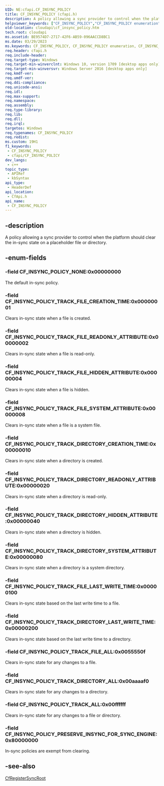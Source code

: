 ```yaml
---
UID: NE:cfapi.CF_INSYNC_POLICY
title: CF_INSYNC_POLICY (cfapi.h)
description: A policy allowing a sync provider to control when the platform should clear the in-sync state on a placeholder file or directory.
helpviewer_keywords: ["CF_INSYNC_POLICY","CF_INSYNC_POLICY enumeration","CF_INSYNC_POLICY_DEFAULT","CF_INSYNC_POLICY_PRESERVE_INSYNC_FOR_SYNC_ENGINE","CF_INSYNC_POLICY_TRACK_ALL","CF_INSYNC_POLICY_TRACK_DIRECTORY_ALL","CF_INSYNC_POLICY_TRACK_DIRECTORY_CREATION_TIME","CF_INSYNC_POLICY_TRACK_DIRECTORY_HIDDEN_ATTRIBUTE","CF_INSYNC_POLICY_TRACK_DIRECTORY_LAST_WRITE_TIME","CF_INSYNC_POLICY_TRACK_DIRECTORY_READONLY_ATTRIBUTE","CF_INSYNC_POLICY_TRACK_DIRECTORY_SYSTEM_ATTRIBUTE","CF_INSYNC_POLICY_TRACK_FILE_ALL","CF_INSYNC_POLICY_TRACK_FILE_CREATION_TIME","CF_INSYNC_POLICY_TRACK_FILE_HIDDEN_ATTRIBUTE","CF_INSYNC_POLICY_TRACK_FILE_LAST_WRITE_TIME","CF_INSYNC_POLICY_TRACK_FILE_READONLY_ATTRIBUTE","CF_INSYNC_POLICY_TRACK_SYSTEM_ATTRIBUTE","cfapi/CF_INSYNC_POLICY","cfapi/CF_INSYNC_POLICY_DEFAULT","cfapi/CF_INSYNC_POLICY_PRESERVE_INSYNC_FOR_SYNC_ENGINE","cfapi/CF_INSYNC_POLICY_TRACK_ALL","cfapi/CF_INSYNC_POLICY_TRACK_DIRECTORY_ALL","cfapi/CF_INSYNC_POLICY_TRACK_DIRECTORY_CREATION_TIME","cfapi/CF_INSYNC_POLICY_TRACK_DIRECTORY_HIDDEN_ATTRIBUTE","cfapi/CF_INSYNC_POLICY_TRACK_DIRECTORY_LAST_WRITE_TIME","cfapi/CF_INSYNC_POLICY_TRACK_DIRECTORY_READONLY_ATTRIBUTE","cfapi/CF_INSYNC_POLICY_TRACK_DIRECTORY_SYSTEM_ATTRIBUTE","cfapi/CF_INSYNC_POLICY_TRACK_FILE_ALL","cfapi/CF_INSYNC_POLICY_TRACK_FILE_CREATION_TIME","cfapi/CF_INSYNC_POLICY_TRACK_FILE_HIDDEN_ATTRIBUTE","cfapi/CF_INSYNC_POLICY_TRACK_FILE_LAST_WRITE_TIME","cfapi/CF_INSYNC_POLICY_TRACK_FILE_READONLY_ATTRIBUTE","cfapi/CF_INSYNC_POLICY_TRACK_SYSTEM_ATTRIBUTE","cloudApi.cf_insync_policy"]
old-location: cloudapi\cf_insync_policy.htm
tech.root: cloudapi
ms.assetid: BE9574D7-2717-42F6-AB59-096AACCD8BC1
ms.date: 03/29/2023
ms.keywords: CF_INSYNC_POLICY, CF_INSYNC_POLICY enumeration, CF_INSYNC_POLICY_DEFAULT, CF_INSYNC_POLICY_PRESERVE_INSYNC_FOR_SYNC_ENGINE, CF_INSYNC_POLICY_TRACK_ALL, CF_INSYNC_POLICY_TRACK_DIRECTORY_ALL, CF_INSYNC_POLICY_TRACK_DIRECTORY_CREATION_TIME, CF_INSYNC_POLICY_TRACK_DIRECTORY_HIDDEN_ATTRIBUTE, CF_INSYNC_POLICY_TRACK_DIRECTORY_LAST_WRITE_TIME, CF_INSYNC_POLICY_TRACK_DIRECTORY_READONLY_ATTRIBUTE, CF_INSYNC_POLICY_TRACK_DIRECTORY_SYSTEM_ATTRIBUTE, CF_INSYNC_POLICY_TRACK_FILE_ALL, CF_INSYNC_POLICY_TRACK_FILE_CREATION_TIME, CF_INSYNC_POLICY_TRACK_FILE_HIDDEN_ATTRIBUTE, CF_INSYNC_POLICY_TRACK_FILE_LAST_WRITE_TIME, CF_INSYNC_POLICY_TRACK_FILE_READONLY_ATTRIBUTE, CF_INSYNC_POLICY_TRACK_SYSTEM_ATTRIBUTE, cfapi/CF_INSYNC_POLICY, cfapi/CF_INSYNC_POLICY_DEFAULT, cfapi/CF_INSYNC_POLICY_PRESERVE_INSYNC_FOR_SYNC_ENGINE, cfapi/CF_INSYNC_POLICY_TRACK_ALL, cfapi/CF_INSYNC_POLICY_TRACK_DIRECTORY_ALL, cfapi/CF_INSYNC_POLICY_TRACK_DIRECTORY_CREATION_TIME, cfapi/CF_INSYNC_POLICY_TRACK_DIRECTORY_HIDDEN_ATTRIBUTE, cfapi/CF_INSYNC_POLICY_TRACK_DIRECTORY_LAST_WRITE_TIME, cfapi/CF_INSYNC_POLICY_TRACK_DIRECTORY_READONLY_ATTRIBUTE, cfapi/CF_INSYNC_POLICY_TRACK_DIRECTORY_SYSTEM_ATTRIBUTE, cfapi/CF_INSYNC_POLICY_TRACK_FILE_ALL, cfapi/CF_INSYNC_POLICY_TRACK_FILE_CREATION_TIME, cfapi/CF_INSYNC_POLICY_TRACK_FILE_HIDDEN_ATTRIBUTE, cfapi/CF_INSYNC_POLICY_TRACK_FILE_LAST_WRITE_TIME, cfapi/CF_INSYNC_POLICY_TRACK_FILE_READONLY_ATTRIBUTE, cfapi/CF_INSYNC_POLICY_TRACK_SYSTEM_ATTRIBUTE, cloudApi.cf_insync_policy
req.header: cfapi.h
req.include-header: 
req.target-type: Windows
req.target-min-winverclnt: Windows 10, version 1709 [desktop apps only]
req.target-min-winversvr: Windows Server 2016 [desktop apps only]
req.kmdf-ver: 
req.umdf-ver: 
req.ddi-compliance: 
req.unicode-ansi: 
req.idl: 
req.max-support: 
req.namespace: 
req.assembly: 
req.type-library: 
req.lib: 
req.dll: 
req.irql: 
targetos: Windows
req.typenames: CF_INSYNC_POLICY
req.redist: 
ms.custom: 19H1
f1_keywords:
 - CF_INSYNC_POLICY
 - cfapi/CF_INSYNC_POLICY
dev_langs:
 - c++
topic_type:
 - APIRef
 - kbSyntax
api_type:
 - HeaderDef
api_location:
 - CfApi.h
api_name:
 - CF_INSYNC_POLICY
---
```


## -description

A policy allowing a sync provider to control when the platform should clear the in-sync state on a placeholder file or directory.

## -enum-fields

### -field CF_INSYNC_POLICY_NONE:0x00000000

The default in-sync policy.

### -field CF_INSYNC_POLICY_TRACK_FILE_CREATION_TIME:0x00000001

Clears in-sync state when a file is created.

### -field CF_INSYNC_POLICY_TRACK_FILE_READONLY_ATTRIBUTE:0x00000002

Clears in-sync state when a file is read-only.

### -field CF_INSYNC_POLICY_TRACK_FILE_HIDDEN_ATTRIBUTE:0x00000004

Clears in-sync state when a file is hidden.

### -field CF_INSYNC_POLICY_TRACK_FILE_SYSTEM_ATTRIBUTE:0x00000008

Clears in-sync state when a file is a system file.

### -field CF_INSYNC_POLICY_TRACK_DIRECTORY_CREATION_TIME:0x00000010

Clears in-sync state when a directory is created.

### -field CF_INSYNC_POLICY_TRACK_DIRECTORY_READONLY_ATTRIBUTE:0x00000020

Clears in-sync state when a directory is read-only.

### -field CF_INSYNC_POLICY_TRACK_DIRECTORY_HIDDEN_ATTRIBUTE:0x00000040

Clears in-sync state when a directory is hidden.

### -field CF_INSYNC_POLICY_TRACK_DIRECTORY_SYSTEM_ATTRIBUTE:0x00000080

Clears in-sync state when a directory is  a system directory.

### -field CF_INSYNC_POLICY_TRACK_FILE_LAST_WRITE_TIME:0x00000100

Clears in-sync state based on the last write time to a file.

### -field CF_INSYNC_POLICY_TRACK_DIRECTORY_LAST_WRITE_TIME:0x00000200

Clears in-sync state based on the last write time to a directory.

### -field CF_INSYNC_POLICY_TRACK_FILE_ALL:0x0055550f

Clears in-sync state for any changes to a file.

### -field CF_INSYNC_POLICY_TRACK_DIRECTORY_ALL:0x00aaaaf0

Clears in-sync state for any changes to a directory.

### -field CF_INSYNC_POLICY_TRACK_ALL:0x00ffffff

Clears in-sync state for any changes to a file or directory.

### -field CF_INSYNC_POLICY_PRESERVE_INSYNC_FOR_SYNC_ENGINE:0x80000000

In-sync policies are exempt from clearing.

## -see-also

[CfRegisterSyncRoot](nf-cfapi-cfregistersyncroot.md)
